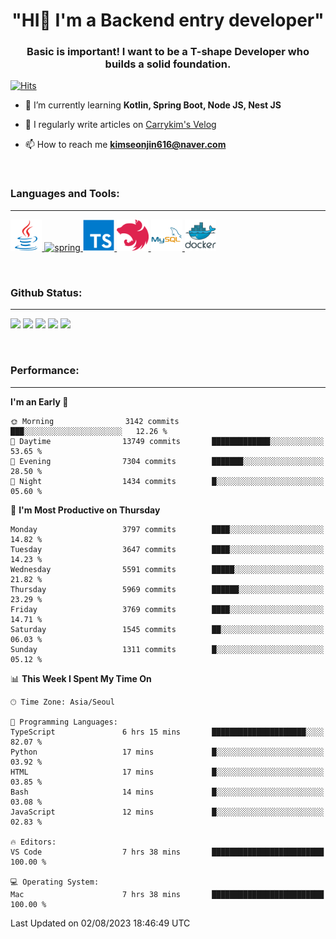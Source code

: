 <h1 align="center">"HI👋 I'm a Backend entry developer" </h1>
<h3 align="center">Basic is important! I want to be a T-shape Developer who builds a solid foundation.</h3>

[![Hits](https://hits.seeyoufarm.com/api/count/incr/badge.svg?url=https%3A%2F%2Fgithub.com%2Fgimseonjin&count_bg=%2318BFE5&title_bg=%23555555&icon=ko-fi.svg&icon_color=%23E7E7E7&title=hits&edge_flat=false)](https://hits.seeyoufarm.com)

- 🌱 I’m currently learning **Kotlin, Spring Boot, Node JS, Nest JS**

- 📝 I regularly write articles on [Carrykim's Velog](https://velog.io/@carrykim)

- 📫 How to reach me **kimseonjin616@naver.com**

<br/>

<h3 align="left">Languages and Tools:</h3>

***

<p align="left"> 
 <a href="https://www.java.com" target="_blank" rel="noreferrer"> <img src="https://raw.githubusercontent.com/devicons/devicon/master/icons/java/java-original.svg" alt="java" width="10%" height="10%"/> </a>
 <a href="https://spring.io/" target="_blank" rel="noreferrer"> <img src="https://www.vectorlogo.zone/logos/springio/springio-icon.svg" alt="spring" width="10%" height="10%"/> </a>
  <a href="https://www.typescriptlang.org/" target="_blank" rel="noreferrer"> <img src="https://raw.githubusercontent.com/devicons/devicon/master/icons/typescript/typescript-original.svg" alt="typescript" width="10%" height="10%"/> </a>
<a href="https://nestjs.com/" target="_blank" rel="noreferrer"> <img src="https://raw.githubusercontent.com/devicons/devicon/master/icons/nestjs/nestjs-plain.svg" alt="nestjs" width="10%" height="10%"/> </a> 
<a href="https://www.mysql.com/" target="_blank" rel="noreferrer"> <img src="https://raw.githubusercontent.com/devicons/devicon/master/icons/mysql/mysql-original-wordmark.svg" alt="mysql" width="10%" height="10%"/>  </a>
 <a href="https://www.docker.com/" target="_blank" rel="noreferrer"> <img src="https://raw.githubusercontent.com/devicons/devicon/master/icons/docker/docker-original-wordmark.svg" alt="docker" width="10%" height="10%"/> </a>
 </p>
</p>

<br/>

<h3 align="left">Github Status:</h3>

***

![](http://github-profile-summary-cards.vercel.app/api/cards/profile-details?username=gimseonjin&theme=nord_bright)
![](http://github-profile-summary-cards.vercel.app/api/cards/repos-per-language?username=gimseonjin&theme=nord_bright)
![](http://github-profile-summary-cards.vercel.app/api/cards/most-commit-language?username=gimseonjin&theme=nord_bright)
![](http://github-profile-summary-cards.vercel.app/api/cards/stats?username=gimseonjin&theme=nord_bright)
![](http://github-profile-summary-cards.vercel.app/api/cards/productive-time?username=gimseonjin&theme=nord_bright&utcOffset=8)


<br/>

<h3 align="left">Performance:</h3>

***

<!--START_SECTION:waka-->
**I'm an Early 🐤** 

```text
🌞 Morning                3142 commits        ███░░░░░░░░░░░░░░░░░░░░░░   12.26 % 
🌆 Daytime                13749 commits       █████████████░░░░░░░░░░░░   53.65 % 
🌃 Evening                7304 commits        ███████░░░░░░░░░░░░░░░░░░   28.50 % 
🌙 Night                  1434 commits        █░░░░░░░░░░░░░░░░░░░░░░░░   05.60 % 
```
📅 **I'm Most Productive on Thursday** 

```text
Monday                   3797 commits        ████░░░░░░░░░░░░░░░░░░░░░   14.82 % 
Tuesday                  3647 commits        ████░░░░░░░░░░░░░░░░░░░░░   14.23 % 
Wednesday                5591 commits        █████░░░░░░░░░░░░░░░░░░░░   21.82 % 
Thursday                 5969 commits        ██████░░░░░░░░░░░░░░░░░░░   23.29 % 
Friday                   3769 commits        ████░░░░░░░░░░░░░░░░░░░░░   14.71 % 
Saturday                 1545 commits        ██░░░░░░░░░░░░░░░░░░░░░░░   06.03 % 
Sunday                   1311 commits        █░░░░░░░░░░░░░░░░░░░░░░░░   05.12 % 
```


📊 **This Week I Spent My Time On** 

```text
🕑︎ Time Zone: Asia/Seoul

💬 Programming Languages: 
TypeScript               6 hrs 15 mins       █████████████████████░░░░   82.07 % 
Python                   17 mins             █░░░░░░░░░░░░░░░░░░░░░░░░   03.92 % 
HTML                     17 mins             █░░░░░░░░░░░░░░░░░░░░░░░░   03.85 % 
Bash                     14 mins             █░░░░░░░░░░░░░░░░░░░░░░░░   03.08 % 
JavaScript               12 mins             █░░░░░░░░░░░░░░░░░░░░░░░░   02.83 % 

🔥 Editors: 
VS Code                  7 hrs 38 mins       █████████████████████████   100.00 % 

💻 Operating System: 
Mac                      7 hrs 38 mins       █████████████████████████   100.00 % 
```


 Last Updated on 02/08/2023 18:46:49 UTC
<!--END_SECTION:waka-->

<div align="center">
  

